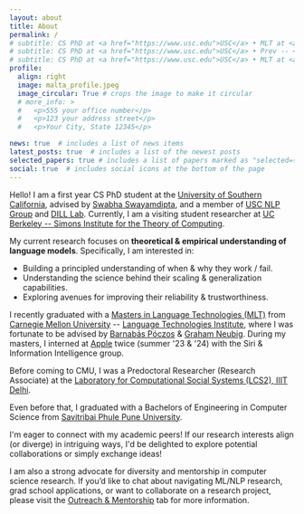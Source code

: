 ```yaml
---
layout: about
title: About
permalink: /
# subtitle: CS PhD at <a href="https://www.usc.edu">USC</a> • MLT at <a href="https://www.lti.cs.cmu.edu/">CMU</a> • <a href="./assets/pdf/Atharva_Kulkarni_CV-short.pdf">CV</a>
# subtitle: CS PhD at <a href="https://www.usc.edu">USC</a> • Prev -- <a href="https://www.lti.cs.cmu.edu/">CMU</a>, <a href="https://machinelearning.apple.com">Apple</a>, <a href="https://www.lcs2.in">IIIT Delhi</a>  • <a href="./assets/pdf/Atharva_Kulkarni_CV-short.pdf">CV</a>
# subtitle: CS PhD at <a href="https://www.usc.edu">USC</a> • MLT at <a href="https://www.lti.cs.cmu.edu/">CMU</a> • <a href="https://dill-lab.github.io">DILL Lab</a> • <a href="https://nlp.usc.edu">USC NLP</a> • <a href="./assets/pdf/Atharva_Kulkarni_CV_detailed.pdf">CV</a>
profile:
  align: right
  image: malta_profile.jpeg
  image_circular: True # crops the image to make it circular
  # more_info: >
  #   <p>555 your office number</p>
  #   <p>123 your address street</p>
  #   <p>Your City, State 12345</p>

news: true  # includes a list of news items
latest_posts: true  # includes a list of the newest posts
selected_papers: true # includes a list of papers marked as "selected={true}"
social: true  # includes social icons at the bottom of the page
---
```


Hello! I am a first year CS PhD student at the <a href="https://www.usc.edu">University of Southern California</a>, advised by <a href="https://swabhs.com">Swabha Swayamdipta</a>, and a member of <a href="https://nlp.usc.edu">USC NLP Group</a> and <a href="https://dill-lab.github.io">DILL Lab</a>. Currently, I am a visiting student researcher at <a href="https://simons.berkeley.edu/programs/special-year-large-language-models-transformers-part-2">UC Berkeley -- Simons Institute for the Theory of Computing</a>.

My current research focuses on <strong>theoretical & empirical understanding of language models</strong>. Specifically, I am interested in:
- Building a principled understanding of when & why they work / fail.
- Understanding the science behind their scaling & generalization capabilities.
- Exploring avenues for improving their reliability & trustworthiness.

<!-- My [research](./research) lie at the intersection of machine learning & natural language processing, with a particular focus on <strong>Robust, Generalizable, & Trustworthy NLP</strong>. More recently, I have been interested in <strong>uncertainty quantification</strong> and <strong>evaluating robustness of langauge models</strong>.  -->

I recently graduated with a <a href="https://www.lti.cs.cmu.edu/academics/masters-programs/mlt.html">Masters in Language Technologies (MLT)</a> from <a href="https://www.cmu.edu/">Carnegie Mellon University</a> -- <a href="https://www.lti.cs.cmu.edu/">Language Technologies Institute</a>, where I was fortunate to be advised by <a href="https://www.cs.cmu.edu/~bapoczos/">Barnabás Póczos</a> & <a href="http://www.phontron.com">Graham Neubig</a>. During my masters, I interned at <a href="https://machinelearning.apple.com">Apple</a> twice (summer '23 & '24) with the Siri & Information Intelligence group. 
<!-- I worked on hallucination evaluation & synthetic data generation, both in the context of LLMs. -->

Before coming to CMU, I was a Predoctoral Researcher (Research Associate) at the <a href="https://www.lcs2.in/">Laboratory for Computational Social Systems (LCS2), IIIT Delhi</a>.
 <!-- where I worked on various research projects on multimodal machine learning, social computing, & dialog systems. -->
 Even before that, I graduated with a Bachelors of Engineering in Computer Science from <a href="https://http://www.unipune.ac.in">Savitribai Phule Pune University</a>.


<!-- <strong>Outreach</strong> --  -->
I'm eager to connect with my academic peers! If our research interests align (or diverge) in intriguing ways, I'd be delighted to explore potential collaborations or simply exchange ideas! 
<!-- Additionally, I'm also looking for <strong>research internship opportunities for summer 2025</strong>. Please feel free to reach out, if there is a good fit! -->

I am also a strong advocate for diversity and mentorship in computer science research. If you’d like to chat about navigating ML/NLP research, grad school applications, or want to collaborate on a research project, please visit the [Outreach & Mentorship](./outreach) tab for more information.

<!-- My research has been published at top NLP/ML venues such as <strong>TMLR, ACL, EMNLP, EACL, SIGKDD, & IJCAI</strong>.  -->
<!-- You can learn more about my publications [here](./publications). You can find my <strong>detailed CV [here](./assets/pdf/Atharva_Kulkarni_CV_detailed.pdf)</strong>. -->